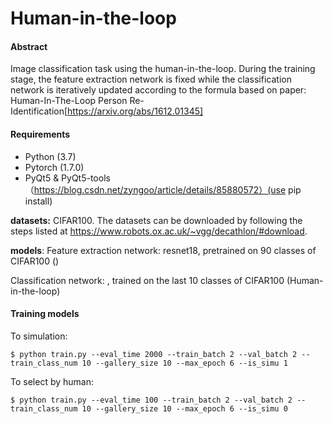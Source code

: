 # Human-in-the-loop

#### Abstract

Image classification task using the human-in-the-loop. During the training stage, the feature extraction network is fixed while the classification network is iteratively updated according to the formula based on paper: Human-In-The-Loop Person Re-Identification[https://arxiv.org/abs/1612.01345]



#### Requirements

- Python (3.7)
- Pytorch (1.7.0)
- PyQt5 & PyQt5-tools （https://blog.csdn.net/zyngoo/article/details/85880572）(use pip install)

**datasets:** CIFAR100. The datasets can be downloaded by following the steps listed at https://www.robots.ox.ac.uk/~vgg/decathlon/#download. 

**models**: Feature extraction network: resnet18, pretrained on 90 classes of CIFAR100 ()

Classification network: , trained on the last 10 classes of CIFAR100 (Human-in-the-loop)



#### Training models

To simulation:

```
$ python train.py --eval_time 2000 --train_batch 2 --val_batch 2 --train_class_num 10 --gallery_size 10 --max_epoch 6 --is_simu 1
```

To select by human:

```
$ python train.py --eval_time 100 --train_batch 2 --val_batch 2 --train_class_num 10 --gallery_size 10 --max_epoch 6 --is_simu 0
```

